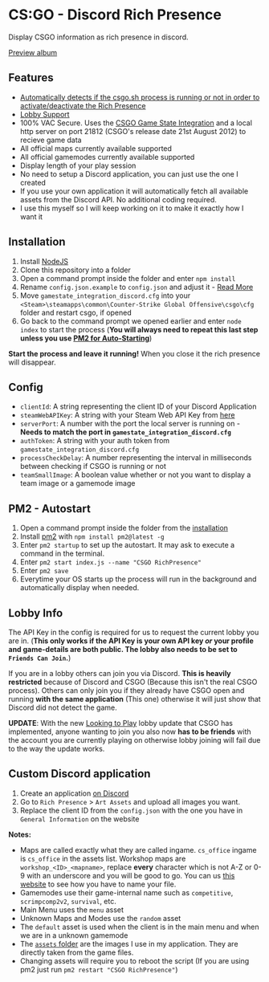 # CS:GO - Discord Rich Presence

Display CSGO information as rich presence in discord.

[Preview album](https://imgur.com/a/BeyLwNC)

## Features

- [Automatically detects if the csgo.sh process is running or not in order to activate/deactivate the Rich Presence](#pm2---autostart)
- [Lobby Support](#lobby-info)
- 100% VAC Secure. Uses the [CSGO Game State Integration](https://developer.valvesoftware.com/wiki/Counter-Strike:_Global_Offensive_Game_State_Integration) and a local http server on port 21812 (CSGO's release date 21st August 2012) to recieve game data
- All official maps currently available supported
- All official gamemodes currently available supported
- Display length of your play session
- No need to setup a Discord application, you can just use the one I created
- If you use your own application it will automatically fetch all available assets from the Discord API. No additional coding required.
- I use this myself so I will keep working on it to make it exactly how I want it

## Installation

1. Install [NodeJS](https://nodejs.org/)
2. Clone this repository into a folder
3. Open a command prompt inside the folder and enter `npm install`
4. Rename `config.json.example` to `config.json` and adjust it - [Read More](#config)
5. Move `gamestate_integration_discord.cfg` into your `<Steam>\steamapps\common\Counter-Strike Global Offensive\csgo\cfg` folder and restart csgo, if opened
6. Go back to the command prompt we opened earlier and enter `node index` to start the process (**You will always need to repeat this last step unless you use [PM2 for Auto-Starting](#pm2---autostart)**)

**Start the process and leave it running!** When you close it the rich presence will disappear.

## Config

- `clientId`: A string representing the client ID of your Discord Application
- `steamWebAPIKey`: A string with your Steam Web API Key from [here](https://steamcommunity.com/dev/apikey)
- `serverPort`: A number with the port the local server is running on - **Needs to match the port in `gamestate_integration_discord.cfg`**
- `authToken`: A string with your auth token from `gamestate_integration_discord.cfg`
- `processCheckDelay`: A number representing the interval in milliseconds between checking if CSGO is running or not
- `teamSmallImage`: A boolean value whether or not you want to display a team image or a gamemode image

## PM2 - Autostart

1. Open a command prompt inside the folder from the [installation](#installation)
2. Install [pm2](https://pm2.io/) with `npm install pm2@latest -g`
3. Enter `pm2 startup` to set up the autostart. It may ask to execute a command in the terminal.
4. Enter `pm2 start index.js --name "CSGO RichPresence"`
5. Enter `pm2 save`
6. Everytime your OS starts up the process will run in the background and automatically display when needed.

## Lobby Info

The API Key in the config is required for us to request the current lobby you are in. (**This only works if the API Key is your own API key _or_ your profile and game-details are both public. The lobby also needs to be set to `Friends Can Join`.**)

If you are in a lobby others can join you via Discord. **This is heavily restricted** because of Discord and CSGO (Because this isn't the real CSGO process). Others can only join you if they already have CSGO open and running **with the same application** (This one) otherwise it will just show that Discord did not detect the game.

**UPDATE**: With the new [Looking to Play](https://blog.counter-strike.net/index.php/2019/05/24154/) lobby update that CSGO has implemented, anyone wanting to join you also now **has to be friends** with the account you are currently playing on otherwise lobby joining will fail due to the way the update works.

## Custom Discord application

1. Create an application [on Discord](https://discordapp.com/developers/applications/me)
2. Go to `Rich Presence` > `Art Assets` and upload all images you want.
3. Replace the client ID from the `config.json` with the one you have in `General Information` on the website

**Notes:**

- Maps are called exactly what they are called ingame. `cs_office` ingame is `cs_office` in the assets list. Workshop maps are `workshop_<ID>_<mapname>`, replace **every** character which is not A-Z or 0-9 with an underscore and you will be good to go. You can us [this website](https://regex101.com/r/dWSbbe/2) to see how you have to name your file.
- Gamemodes use their game-internal name such as `competitive`, `scrimpcomp2v2`, `survival`, etc.
- Main Menu uses the `menu` asset
- Unknown Maps and Modes use the `random` asset
- The `default` asset is used when the client is in the main menu and when we are in a unknown gamemode
- The [`assets` folder](/assets) are the images I use in my application. They are directly taken from the game files.
- Changing assets will require you to reboot the script (If you are using pm2 just run `pm2 restart "CSGO RichPresence"`)

